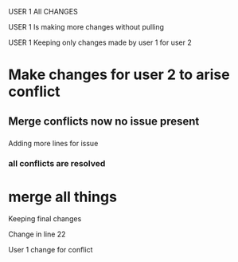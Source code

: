 
USER 1 All CHANGES 

USER 1 Is making more changes without pulling 


USER 1 
Keeping only changes made by user 1 for user 2


# Make changes for user 2 to arise conflict

## Merge conflicts now no issue present

### 
Adding more lines for issue 

### all conflicts are resolved 
# merge all things 
Keeping final changes 

Change in line 22 

User 1 change for conflict 